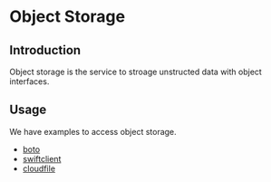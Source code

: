 # Object Storage

## Introduction

Object storage is the service to stroage unstructed data with object interfaces.

## Usage

We have examples to access object storage.

* [boto](./boto/)
* [swiftclient](./swiftclient/)
* [cloudfile](./cloudfiles/)